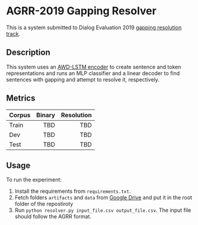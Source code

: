 # AGRR-2019 Gapping Resolver

This is a system submitted to Dialog Evaluation 2019 [gapping resolution track](https://github.com/dialogue-evaluation/AGRR-2019).

## Description
This system uses an [AWD-LSTM encoder](https://github.com/mamamot/Russian-ULMFit) to create sentence and token representations and runs an MLP classifier and a linear decoder to find sentences with gapping and attempt to resolve it, respectively.

## Metrics
| Corpus        | Binary        | Resolution  |
| ------------- |--------------:| -----------:|
| Train         | TBD           | TBD         |
| Dev           | TBD           | TBD         |
| Test          | TBD           | TBD         |

## Usage
To run the experiment:
1. Install the requirements from `requirements.txt`.
1. Fetch folders `artifacts` and `data` from [Google Drive](https://drive.google.com/drive/folders/1L9HNa7JngGg9DnzynXHKznAudQdzEo9k?usp=sharing) and put it in the root folder of the repostiroty
2. Run `python resolver.py input_file.csv output_file.csv`. The input file should follow the AGRR format.
